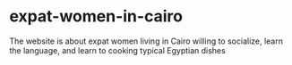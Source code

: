 # expat-women-in-cairo
The website is about expat women living in Cairo willing to socialize, learn the language, and learn to cooking typical Egyptian dishes
